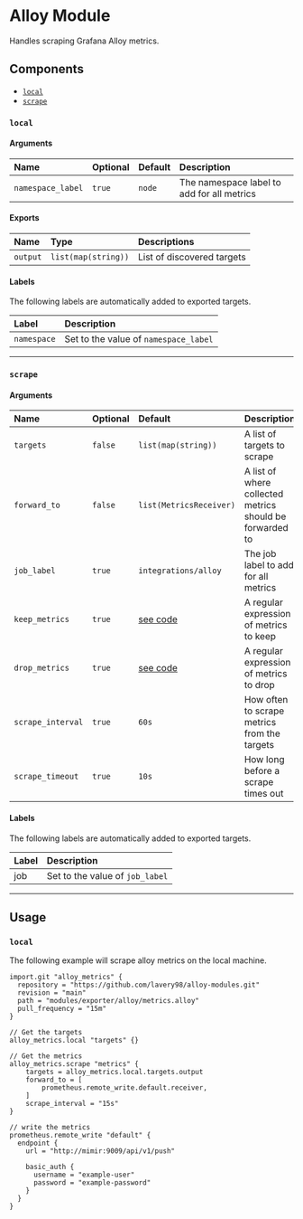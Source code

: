 # Alloy Module

Handles scraping Grafana Alloy metrics.

## Components

- [`local`](#local)
- [`scrape`](#scrape)

### `local`

#### Arguments

| Name              | Optional | Default | Description                                |
| :---------------- | :------- | :------ | :----------------------------------------- |
| `namespace_label` | `true`   | `node`  | The namespace label to add for all metrics |

#### Exports

| Name     | Type                | Descriptions               |
| :------- | :------------------ | :------------------------- |
| `output` | `list(map(string))` | List of discovered targets |

#### Labels

The following labels are automatically added to exported targets.

| Label       | Description                           |
| :---------- | :------------------------------------ |
| `namespace` | Set to the value of `namespace_label` |

---

### `scrape`

#### Arguments

| Name              | Optional | Default                       | Description                                              |
| :---------------- | :------- | :---------------------------- | :------------------------------------------------------- |
| `targets`         | `false`  | `list(map(string))`           | A list of targets to scrape                              |
| `forward_to`      | `false`  | `list(MetricsReceiver)`       | A list of where collected metrics should be forwarded to |
| `job_label`       | `true`   | `integrations/alloy`          | The job label to add for all metrics                     |
| `keep_metrics`    | `true`   | [see code](metrics.alloy#L77) | A regular expression of metrics to keep                  |
| `drop_metrics`    | `true`   | [see code](metrics.alloy#L71) | A regular expression of metrics to drop                  |
| `scrape_interval` | `true`   | `60s`                         | How often to scrape metrics from the targets             |
| `scrape_timeout`  | `true`   | `10s`                         | How long before a scrape times out                       |

#### Labels

The following labels are automatically added to exported targets.

| Label | Description                     |
| :---- | :------------------------------ |
| job   | Set to the value of `job_label` |

---

## Usage

### `local`

The following example will scrape alloy metrics on the local machine.

```alloy
import.git "alloy_metrics" {
  repository = "https://github.com/lavery98/alloy-modules.git"
  revision = "main"
  path = "modules/exporter/alloy/metrics.alloy"
  pull_frequency = "15m"
}

// Get the targets
alloy_metrics.local "targets" {}

// Get the metrics
alloy_metrics.scrape "metrics" {
    targets = alloy_metrics.local.targets.output
    forward_to = [
        prometheus.remote_write.default.receiver,
    ]
    scrape_interval = "15s"
}

// write the metrics
prometheus.remote_write "default" {
  endpoint {
    url = "http://mimir:9009/api/v1/push"

    basic_auth {
      username = "example-user"
      password = "example-password"
    }
  }
}
```
